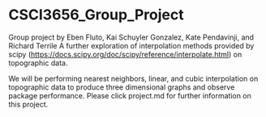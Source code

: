 # CSCI3656_Group_Project
Group project by Eben Fluto, Kai Schuyler Gonzalez, Kate Pendavinji, and Richard Terrile
A further exploration of interpolation methods provided by scipy (https://docs.scipy.org/doc/scipy/reference/interpolate.html) on topographic data.

We will be performing nearest neighbors, linear, and cubic interpolation on topographic data to produce three dimensional graphs and observe package performance. Please click project.md for further information on this project. 

